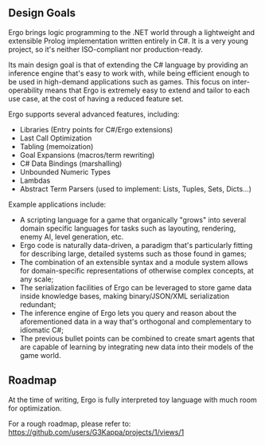 ## Design Goals
Ergo brings logic programming to the .NET world through a lightweight and extensible Prolog implementation written entirely in C#. It is a very young project, so it's neither ISO-compliant nor production-ready. 

Its main design goal is that of extending the C# language by providing an inference engine that's easy to work with, while being efficient enough to be used in high-demand applications such as games. This focus on inter-operability means that Ergo is extremely easy to extend and tailor to each use case, at the cost of having a reduced feature set.

Ergo supports several advanced features, including:

- Libraries (Entry points for C#/Ergo extensions)
- Last Call Optimization
- Tabling (memoization)
- Goal Expansions (macros/term rewriting)
- C# Data Bindings (marshalling)
- Unbounded Numeric Types
- Lambdas
- Abstract Term Parsers (used to implement: Lists, Tuples, Sets, Dicts...)

Example applications include: 

- A scripting language for a game that organically "grows" into several domain specific languages for tasks such as layouting, rendering, enemy AI, level generation, etc. 
- Ergo code is naturally data-driven, a paradigm that's particularly fitting for describing large, detailed systems such as those found in games; 
- The combination of an extensible syntax and a module system allows for domain-specific representations of otherwise complex concepts, at any scale; 
- The serialization facilities of Ergo can be leveraged to store game data inside knowledge bases, making binary/JSON/XML serialization redundant; 
- The inference engine of Ergo lets you query and reason about the aforementioned data in a way that's orthogonal and complementary to idiomatic C#;
- The previous bullet points can be combined to create smart agents that are capable of learning by integrating new data into their models of the game world.

## Roadmap
At the time of writing, Ergo is fully interpreted toy language with much room for optimization. 

For a rough roadmap, please refer to: https://github.com/users/G3Kappa/projects/1/views/1

